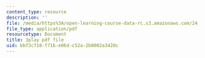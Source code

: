 ```yaml
---
content_type: resource
description: ''
file: /media/https%3A/open-learning-course-data-rc.s3.amazonaws.com/24-912-black-matters-introduction-to-black-studies-spring-2017/bbf3c718f71be06dc52a2b0002a3420c_oIp0_rAEMIs.pdf
file_type: application/pdf
resourcetype: Document
title: 3play pdf file
uid: bbf3c718-f71b-e06d-c52a-2b0002a3420c
---
```

